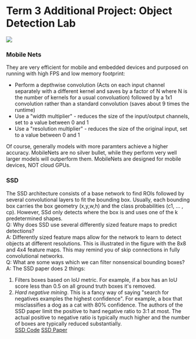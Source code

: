 # Term 3 Additional Project: Object Detection Lab

![](assets/clip.gif)

### Mobile Nets

They are very efficient for mobile and embedded devices and purposed on running with high FPS and low memory footprint:
* Perform a depthwise convolution (Acts on each input channel separately with a different kernel and saves by a factor of N where N is the number of kernels for a usual convoluation) followed by a 1x1 convolution rather than a standard convolution (saves about 9 times the runtime)
* Use a "width multiplier" - reduces the size of the input/output channels, set to a value between 0 and 1
* Use a "resolution multiplier" - reduces the size of the original input, set to a value between 0 and 1

Of course, generally models with more paramters achieve a higher accuracy. MobileNets are no silver bullet, while they perform very well larger models will outperform them. MobileNets are designed for mobile devices, NOT cloud GPUs.

### SSD

The SSD architecture consists of a base network to find ROIs followed by several convolutional layers to fit the bounding box. Usually, each bounding box carries the box geometry (x,y,w,h) and the class probabilities (c1, ... , cp). However, SSd only detects where the box is and uses one of the k predetermined shapes.  
Q: Why does SSD use several differently sized feature maps to predict detections?  
A: Differently sized feature maps allow for the network to learn to detect objects at different
resolutions. This is illustrated in the figure with the 8x8 and 4x4 feature maps. This may remind you
of skip connections in fully convolutional networks.  
Q: What are some ways which we can filter nonsensical bounding boxes?  
A: The SSD paper does 2 things:  
1. Filters boxes based on IoU metric. For example, if a box has an IoU score
less than 0.5 on all ground truth boxes it's removed.  
2. *Hard negative mining*. This is a fancy way of saying "search for negatives examples
the highest confidence". For example, a box that misclassifies a dog as a cat with 80% confidence.
The authors of the SSD paper limit the positive to hard negative ratio to 3:1 at most. The actual positive to negative ratio is typically much higher and the number of boxes are typically reduced substantially.  
[SSD Code](https://github.com/tensorflow/models/blob/master/research/object_detection/g3doc/detection_model_zoo.md)
[SSD Paper](https://arxiv.org/abs/1611.10012)
